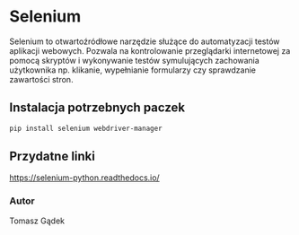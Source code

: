 # Selenium

Selenium to otwartoźródłowe narzędzie służące do automatyzacji testów aplikacji webowych. Pozwala na kontrolowanie
przeglądarki internetowej za pomocą skryptów i wykonywanie testów symulujących zachowania użytkownika np. klikanie,
wypełnianie formularzy czy sprawdzanie zawartości stron.

## Instalacja potrzebnych paczek

```bash
pip install selenium webdriver-manager
```

## Przydatne linki

https://selenium-python.readthedocs.io/

### Autor

Tomasz Gądek
